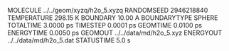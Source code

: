 MOLECULE     ../../geom/xyzq/h2o_5.xyzq
RANDOMSEED                   2946218840
TEMPERATURE                    298.15 K
BOUNDARY                        10.00 A
BOUNDARYTYPE                     SPHERE
TOTALTIME                     3.0000 ps
TIMESTEP                      0.0001 ps
GEOMTIME                      0.0100 ps
ENERGYTIME                    0.0050 ps
GEOMOUT         ../../data/md/h2o_5.xyz
ENERGYOUT       ../../data/md/h2o_5.dat
STATUSTIME                        5.0 s
